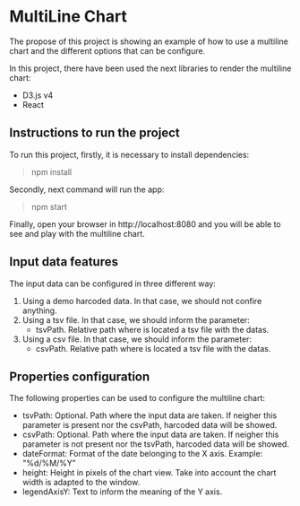 # MultiLine Chart

The propose of this project is showing an example of how to use a multiline chart and the different options that can be configure.

In this project, there have been used the next libraries to render the multiline chart:
* D3.js v4
* React

## Instructions to run the project
To run this project, firstly, it is necessary to install dependencies:

>npm install

Secondly, next command will run the app:

>npm start

Finally, open your browser in http://localhost:8080 and you will be able to see and play with the multiline chart.

## Input data features
The input data can be configured in three different way:

1. Using a demo harcoded data. In that case, we should not confire anything.
2. Using a tsv file. In that case, we should inform the 
parameter:
    - tsvPath. Relative path where is located a tsv file with the datas.
3. Using a csv file. In that case, we should inform the parameter:
    - csvPath. Relative path where is located a tsv file with the datas.

## Properties configuration

The following properties can be used to configure the multiline chart:

* tsvPath: Optional. Path where the input data are taken. If neigher this parameter is present nor the csvPath, harcoded data will be showed. 
* csvPath: Optional. Path where the input data are taken. If neigher this parameter is not present nor the tsvPath, harcoded data will be showed.
* dateFormat: Format of the date belonging to the X axis.
Example: "%d/%M/%Y"
* height: Height in pixels of the chart view. Take into account the chart width is adapted to the window.
* legendAxisY: Text to inform the meaning of the Y axis. 
